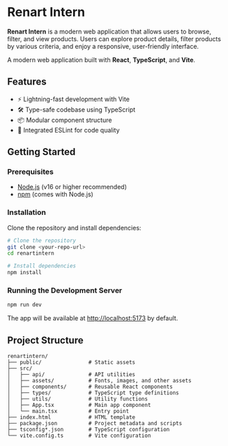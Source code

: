 # Renart Intern

**Renart Intern** is a modern web application that allows users to browse, filter, and view products. Users can explore product details, filter products by various criteria, and enjoy a responsive, user-friendly interface.

A modern web application built with **React**, **TypeScript**, and **Vite**.

## Features

- ⚡️ Lightning-fast development with Vite
- 🛠️ Type-safe codebase using TypeScript
- 📦 Modular component structure
- 🧹 Integrated ESLint for code quality

## Getting Started

### Prerequisites
- [Node.js](https://nodejs.org/) (v16 or higher recommended)
- [npm](https://www.npmjs.com/) (comes with Node.js)

### Installation

Clone the repository and install dependencies:

```bash
# Clone the repository
git clone <your-repo-url>
cd renartintern

# Install dependencies
npm install
```

### Running the Development Server

```bash
npm run dev
```

The app will be available at [http://localhost:5173](http://localhost:5173) by default.

## Project Structure

```
renartintern/
├── public/               # Static assets
├── src/
│   ├── api/              # API utilities
│   ├── assets/           # Fonts, images, and other assets
│   ├── components/       # Reusable React components
│   ├── types/            # TypeScript type definitions
│   ├── utils/            # Utility functions
│   ├── App.tsx           # Main app component
│   └── main.tsx          # Entry point
├── index.html            # HTML template
├── package.json          # Project metadata and scripts
├── tsconfig*.json        # TypeScript configuration
└── vite.config.ts        # Vite configuration
```
